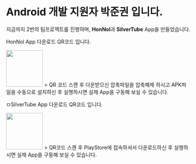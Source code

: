# Android 개발 지원자 박준권 입니다.

지금까지 2번의 팀프로젝트를 진행하며, <b>HonNol</b>과 <b>SilverTube</b> App을 만들었습니다.

HonNol App 다운로드 QR코드 입니다.

<img src="https://i.esdrop.com/d/pLNLVMFlkr.jpg.sthumb"  width="100" height="100"> 
> QR 코드 스캔 후 다운받으신 압축파일을 압축해제 하시고 APK파일을 수동으로 설치하신 후 실행하시면 실제 App을 구동해 보실 수 있습니다.


ㅁSilverTube App 다운로드 QR코드 입니다.

<img src="https://i.esdrop.com/d/ljquNGj0Xy.jpg.sthumb"  width="100" height="100">
> QR코드 스캔 후 PlayStore에 접속하셔서 다운로드하신 후 실행하시면 실제 App을 구동해 보실 수 있습니다.
